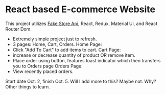 # React based E-commerce Website 

This project utilizes [Fake Store Api](https://fakestoreapi.com/docs), React, Redux, Material Ui, and React Router Dom.
- Extremely simple project just to refresh. 
- 3 pages: Home, Cart, Orders.
Home Page:
- Click "Add To Cart" to add items to cart.
Cart Page:
- increase or decrease quantity of product OR remove item.
- Place order using button, features toast indicator which then transfers you to Orders page
Orders Page:
- View recently placed orders.

Start date Oct. 2, finish Oct. 5. Will I add more to this? Maybe not. Why? Other things to learn. 
